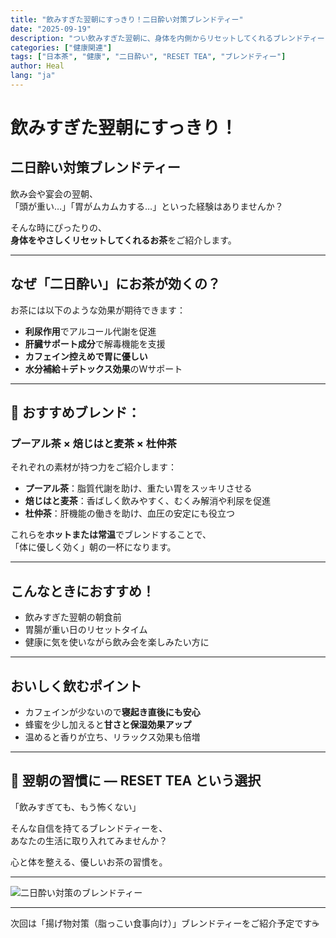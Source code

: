 ```yaml
---
title: "飲みすぎた翌朝にすっきり！二日酔い対策ブレンドティー"
date: "2025-09-19"
description: "つい飲みすぎた翌朝に、身体を内側からリセットしてくれるブレンドティーをご紹介。肝臓サポートやデトックス効果のある茶葉を厳選し、やさしくケアする方法を解説します。"
categories: ["健康関連"]
tags: ["日本茶", "健康", "二日酔い", "RESET TEA", "ブレンドティー"]
author: Heal
lang: "ja"
---
```


# 飲みすぎた翌朝にすっきり！  
## 二日酔い対策ブレンドティー

飲み会や宴会の翌朝、  
「頭が重い…」「胃がムカムカする…」といった経験はありませんか？

そんな時にぴったりの、  
**身体をやさしくリセットしてくれるお茶**をご紹介します。

---

## なぜ「二日酔い」にお茶が効くの？

お茶には以下のような効果が期待できます：

- **利尿作用**でアルコール代謝を促進  
- **肝臓サポート成分**で解毒機能を支援  
- **カフェイン控えめで胃に優しい**  
- **水分補給＋デトックス効果**のWサポート

---

## 🌿 おすすめブレンド：  
### プーアル茶 × 焙じはと麦茶 × 杜仲茶

それぞれの素材が持つ力をご紹介します：

- **プーアル茶**：脂質代謝を助け、重たい胃をスッキリさせる  
- **焙じはと麦茶**：香ばしく飲みやすく、むくみ解消や利尿を促進  
- **杜仲茶**：肝機能の働きを助け、血圧の安定にも役立つ

これらを**ホットまたは常温**でブレンドすることで、  
「体に優しく効く」朝の一杯になります。

---

## こんなときにおすすめ！

- 飲みすぎた翌朝の朝食前  
- 胃腸が重い日のリセットタイム  
- 健康に気を使いながら飲み会を楽しみたい方に

---

## おいしく飲むポイント

- カフェインが少ないので**寝起き直後にも安心**  
- 蜂蜜を少し加えると**甘さと保湿効果アップ**  
- 温めると香りが立ち、リラックス効果も倍増

---

## 🌅 翌朝の習慣に — RESET TEA という選択

「飲みすぎても、もう怖くない」

そんな自信を持てるブレンドティーを、  
あなたの生活に取り入れてみませんか？

心と体を整える、優しいお茶の習慣を。

---

![二日酔い対策のブレンドティー](/blog/2025-09-19-hangover-tea.jpg)

<!--  
Prompt（英語）:  
A photograph displays an arrangement of traditional Japanese herbal teas for hangover relief. Includes puerh tea, roasted Job's tears (hatomugi), and Eucommia tea (tochu) in separate wooden bowls on a calm, neutral-toned table with morning sunlight. Natural, clean, and healing mood. No text.

※意図：朝のやさしい雰囲気で、二日酔いケアのお茶素材とブレンドティーをリアルに表現。体にしみるような印象を持たせる構図。
-->

---

次回は「揚げ物対策（脂っこい食事向け）」ブレンドティーをご紹介予定です☕

